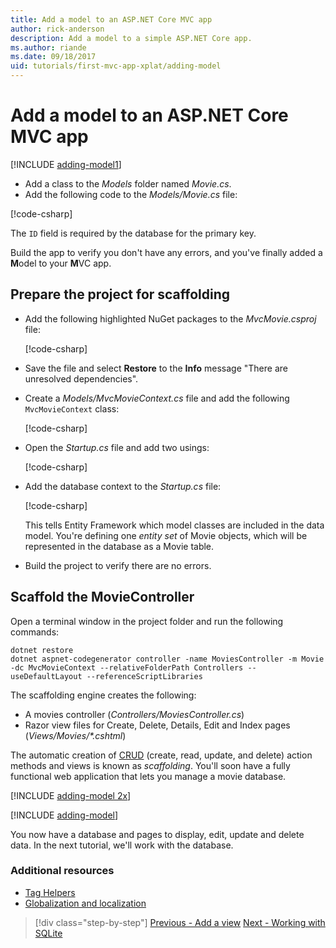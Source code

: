 ```yaml
---
title: Add a model to an ASP.NET Core MVC app
author: rick-anderson
description: Add a model to a simple ASP.NET Core app.
ms.author: riande
ms.date: 09/18/2017
uid: tutorials/first-mvc-app-xplat/adding-model
---
```


# Add a model to an ASP.NET Core MVC app

[!INCLUDE [adding-model1](../../includes/mvc-intro/adding-model1.md)]

* Add a class to the *Models* folder named *Movie.cs*.
* Add the following code to the *Models/Movie.cs* file:

[!code-csharp[](../../tutorials/first-mvc-app/start-mvc/sample/MvcMovie/Models/MovieNoEF.cs?name=snippet_1)]

The `ID` field is required by the database for the primary key. 

Build the app to verify you don't have any errors, and you've finally added a **M**odel to your **M**VC app.

## Prepare the project for scaffolding

- Add the following highlighted NuGet packages to the *MvcMovie.csproj* file:
             
   [!code-csharp[](start-mvc/sample/MvcMovie/MvcMovie.csproj?highlight=7,10)]

- Save the file and select **Restore** to the **Info** message "There are unresolved dependencies".
- Create a *Models/MvcMovieContext.cs* file and add the following `MvcMovieContext` class:

   [!code-csharp[](start-mvc/sample/MvcMovie/Models/MvcMovieContext.cs)]
   
- Open the *Startup.cs* file and add two usings:

   [!code-csharp[](start-mvc/sample/MvcMovie/Startup.cs?name=snippet1&highlight=1,2)]

- Add the database context to the *Startup.cs* file:

   [!code-csharp[](start-mvc/sample/MvcMovie/Startup.cs?name=snippet2&highlight=6-7)]

  This tells Entity Framework which model classes are included in the data model. You're defining one *entity set* of Movie objects, which will be represented in the database as a Movie table.

- Build the project to verify there are no errors.

## Scaffold the MovieController

Open a terminal window in the project folder and run the following commands:

```
dotnet restore
dotnet aspnet-codegenerator controller -name MoviesController -m Movie -dc MvcMovieContext --relativeFolderPath Controllers --useDefaultLayout --referenceScriptLibraries 
```
The scaffolding engine creates the following:

* A movies controller (*Controllers/MoviesController.cs*)
* Razor view files for Create, Delete, Details, Edit and Index pages (*Views/Movies/\*.cshtml*)

The automatic creation of [CRUD](https://wikipedia.org/wiki/Create,_read,_update_and_delete) (create, read, update, and delete) action methods and views is known as *scaffolding*. You'll soon have a fully functional web application that lets you manage a movie database.

[!INCLUDE [adding-model 2x](../../includes/mvc-intro/adding-model2xp.md)]

[!INCLUDE [adding-model](../../includes/mvc-intro/adding-model3.md)]

You now have a database and pages to display, edit, update and delete data. In the next tutorial, we'll work with the database.

### Additional resources

* [Tag Helpers](xref:mvc/views/tag-helpers/intro)
* [Globalization and localization](xref:fundamentals/localization)

> [!div class="step-by-step"]
> [Previous - Add a view](adding-view.md)
> [Next - Working with SQLite](working-with-sql.md)

